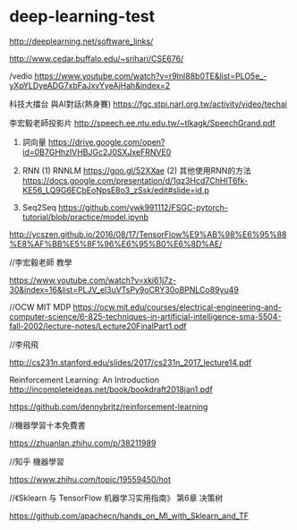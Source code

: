 # deep-learning-test


http://deeplearning.net/software_links/

http://www.cedar.buffalo.edu/~srihari/CSE676/

/vedio
https://www.youtube.com/watch?v=r9Inl88b0TE&list=PLO5e_-yXpYLDyeADG7xbFaJxvYyeAjHah&index=2

科技大擂台 與AI對話(熱身賽)
https://fgc.stpi.narl.org.tw/activity/video/techai


李宏毅老師投影片
http://speech.ee.ntu.edu.tw/~tlkagk/SpeechGrand.pdf

1. 詞向量
https://drive.google.com/open?id=0B7GHhzIVHBJGc2J0SXJxeFRNVE0

2. RNN
(1) RNNLM
https://goo.gl/52XXae
(2) 其他使用RNN的方法
https://docs.google.com/presentation/d/1qz3Hcd7ChHIT6fk-KE56_LQ9G6ECbEoNpsE8o3_zSsk/edit#slide=id.p

3. Seq2Seq
https://github.com/ywk991112/FSGC-pytorch-tutorial/blob/practice/model.ipynb
 
http://ycszen.github.io/2016/08/17/TensorFlow%E9%AB%98%E6%95%88%E8%AF%BB%E5%8F%96%E6%95%B0%E6%8D%AE/

//李宏毅老師 教學

 https://www.youtube.com/watch?v=xki61j7z-30&index=16&list=PLJV_el3uVTsPy9oCRY30oBPNLCo89yu49
 
 //OCW MIT MDP
 https://ocw.mit.edu/courses/electrical-engineering-and-computer-science/6-825-techniques-in-artificial-intelligence-sma-5504-fall-2002/lecture-notes/Lecture20FinalPart1.pdf
 
 //李飛飛
 
 http://cs231n.stanford.edu/slides/2017/cs231n_2017_lecture14.pdf
 
 Reinforcement Learning: An Introduction
 http://incompleteideas.net/book/bookdraft2018jan1.pdf
 
 https://github.com/dennybritz/reinforcement-learning
 
 //機器學習十本免費書
 
  https://zhuanlan.zhihu.com/p/38211989
  
  //知乎 機器學習
  
  https://www.zhihu.com/topic/19559450/hot
  
  //《Sklearn 与 TensorFlow 机器学习实用指南》 第6章 决策树
  
  
  https://github.com/apachecn/hands_on_Ml_with_Sklearn_and_TF
  
 
 
 
 

